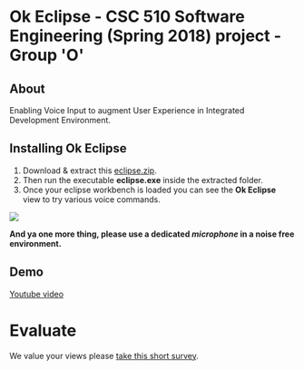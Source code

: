 
# Ok Eclipse - CSC 510 Software Engineering (Spring 2018) project - Group 'O' <Enter>[](https://github.com/snaraya7/Ok_Eclipse/blob/master/img/logo.png) 
  
## About
Enabling Voice Input to augment User Experience in Integrated Development Environment.

## Installing Ok Eclipse

1. Download & extract this [eclipse.zip](https://github.com/snaraya7/Ok_Eclipse/tree/master/plugins). 
1. Then run the executable **eclipse.exe** inside the extracted folder.
1. Once your eclipse workbench is loaded you can see the **Ok Eclipse** view to try various voice commands.
  
![](https://github.com/snaraya7/Ok_Eclipse/blob/master/img/commands.png)

**And ya one more thing, please use a dedicated _microphone_ in a noise free environment.**

## Demo

[Youtube video](https://youtu.be/u0l9zw57hH8)

# Evaluate
We value your views please [take this short survey](https://tiny.cc/okeclipsesurvey).




